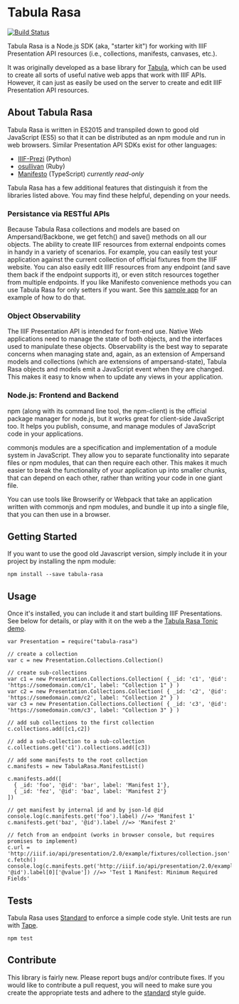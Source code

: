 # Tabula Rasa

[![Build Status](https://travis-ci.org/sdellis/tabula-rasa.svg?branch=master)](https://travis-ci.org/sdellis/tabula-rasa)

Tabula Rasa is a Node.js SDK (aka, "starter kit") for working with IIIF Presentation API resources (i.e., collections, manifests, canvases, etc.).

It was originally developed as a base library for [Tabula](https://github.com/sdellis/tabula), which can be used to create all sorts of useful native web apps that work with IIIF APIs. However, it can just as easily be used on the server to create and edit IIIF Presentation API resources.  

## About Tabula Rasa
Tabula Rasa is written in ES2015 and transpiled down to good old JavaScript (ES5) so that it can be distributed as an npm module and run in web browsers. Similar Presentation API SDKs exist for other languages:

* [IIIF-Prezi](http://github.com/IIIF/iiif-prezi/) (Python)
* [osullivan](http://github.com/IIIF/osullivan/) (Ruby)
* [Manifesto](https://github.com/UniversalViewer/manifesto) (TypeScript) _currently read-only_

Tabula Rasa has a few additional features that distinguish it from the libraries listed above.  You may find these helpful, depending on your needs.

### Persistance via RESTful APIs
Because Tabula Rasa collections and models are based on Ampersand/Backbone, we get fetch() and save() methods on all our objects. The ability to create IIIF resources from external endpoints comes in handy in a variety of scenarios.  For example, you can easily test your application against the current collection of official fixtures from the IIIF website.  You can also easily edit  IIIF resources from any endpoint (and save them back if the endpoint supports it), or even stitch resources together from multiple endpoints. If you like Manifesto convenience methods you can use Tabula Rasa for only setters if you want.  See this [sample app](https://github.com/sdellis/tabula/releases/tag/v1.0.0-alpha) for an example of how to do that.

### Object Observability
The IIIF Presentation API is intended for front-end use.  Native Web applications need to manage the state of both objects, and the interfaces used to manipulate these objects.  Observability is the best way to separate concerns when managing state and, again, as an extension of Ampersand models and collections (which are extensions of ampersand-state), Tabula Rasa objects and models emit a JavaScript event when they are changed. This makes it easy to know when to update any views in your application.

### Node.js: Frontend and Backend
npm (along with its command line tool, the npm-client) is the official package manager for node.js, but it works great for client-side JavaScript too. It helps you publish, consume, and manage modules of JavaScript code in your applications.

commonjs modules are a specification and implementation of a module system in JavaScript. They allow you to separate functionality into separate files or npm modules, that can then require each other. This makes it much easier to break the functionality of your application up into smaller chunks, that can depend on each other, rather than writing your code in one giant file.

You can use tools like Browserify or Webpack that take an application written with commonjs and npm modules, and bundle it up into a single file, that you can then use in a browser.

## Getting Started
If you want to use the good old Javascript version, simply include it in your project by installing the npm module:
```
npm install --save tabula-rasa
```

## Usage
Once it's installed, you can include it and start building IIIF Presentations.  See below for details, or play with it on the web a the [Tabula Rasa Tonic demo](https://tonicdev.com/sdellis/tabula-rasa-usage).
```
var Presentation = require("tabula-rasa")

// create a collection
var c = new Presentation.Collections.Collection()

// create sub-collections
var c1 = new Presentation.Collections.Collection( { _id: 'c1', '@id': 'https://somedomain.com/c1', label: "Collection 1" } )
var c2 = new Presentation.Collections.Collection( { _id: 'c2', '@id': 'https://somedomain.com/c2', label: "Collection 2" } )
var c3 = new Presentation.Collections.Collection( { _id: 'c3', '@id': 'https://somedomain.com/c3', label: "Collection 3" } )

// add sub collections to the first collection
c.collections.add([c1,c2])

// add a sub-collection to a sub-collection
c.collections.get('c1').collections.add([c3])

// add some manifests to the root collection
c.manifests = new TabulaRasa.ManifestList()

c.manifests.add([
  { _id: 'foo', '@id': 'bar', label: 'Manifest 1'},
  { _id: 'fez', '@id': 'baz', label: 'Manifest 2'}
])

// get manifest by internal id and by json-ld @id
console.log(c.manifests.get('foo').label) //=> 'Manifest 1'
c.manifests.get('baz', '@id').label //=> 'Manifest 2'

// fetch from an endpoint (works in browser console, but requires promises to implement)
c.url = 'http://iiif.io/api/presentation/2.0/example/fixtures/collection.json'
c.fetch()
console.log(c.manifests.get('http://iiif.io/api/presentation/2.0/example/fixtures/1/manifest.json', '@id').label[0]['@value']) //=> 'Test 1 Manifest: Minimum Required Fields'
```

## Tests
Tabula Rasa uses [Standard](http://standardjs.com/) to enforce a simple code style. Unit tests are run with [Tape](https://github.com/substack/tape).
```
npm test
```

## Contribute
This library is fairly new. Please report bugs and/or contribute fixes. If you would like to contribute a pull request, you will need to make sure you create the appropriate tests and adhere to the [standard](http://standardjs.com/) style guide.
